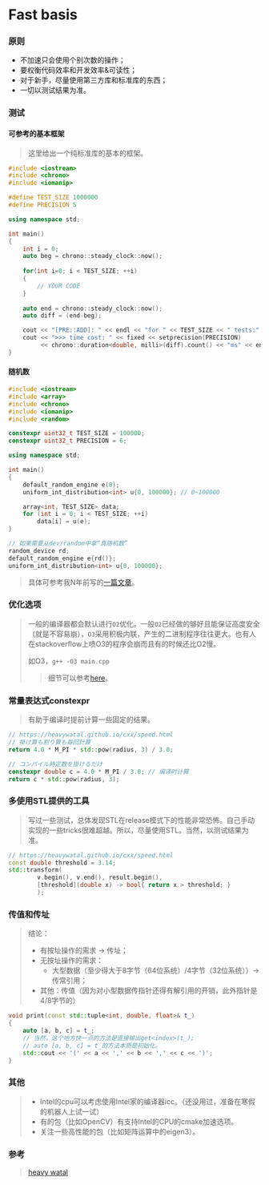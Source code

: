 # Fast basis

### 原则

- 不加速只会使用个别次数的操作；
- 要权衡代码效率和开发效率&可读性；
- 对于新手，尽量使用第三方库和标准库的东西；
- 一切以测试结果为准。

### 测试

#### 可参考的基本框架

> 这里给出一个纯标准库的基本的框架。

```c++
#include <iostream>
#include <chrono>
#include <iomanip>

#define TEST_SIZE 1000000
#define PRECISION 5

using namespace std;

int main()
{
    int i = 0;
    auto beg = chrono::steady_clock::now();
    
    for(int i=0; i < TEST_SIZE; ++i)
    {
        // YOUR CODE
    }
    
    auto end = chrono::steady_clock::now();
    auto diff = (end-beg);

    cout << "[PRE::ADD]: " << endl << "for " << TEST_SIZE << " tests:" << endl;
    cout << ">>> time cost: " << fixed << setprecision(PRECISION)
         << chrono::duration<double, milli>(diff).count() << "ms" << endl << endl;
}
```

#### 随机数

```c++
#include <iostream>
#include <array>
#include <chrono>
#include <iomanip>
#include <random>

constexpr uint32_t TEST_SIZE = 100000;
constexpr uint32_t PRECISION = 6;

using namespace std;

int main()
{
    default_random_engine e(0);
    uniform_int_distribution<int> u{0, 100000}; // 0~100000

    array<int, TEST_SIZE> data;
    for (int i = 0; i < TEST_SIZE; ++i)
        data[i] = u(e);
}
```

```c++
// 如果需要从dev/random中拿“真随机数”
random_device rd;
default_random_engine e{rd()};
uniform_int_distribution<int> u{0, 100000};
```

> 具体可参考我N年前写的[一篇文章](https://ganler.github.io/2018/07/18/c-%E7%9A%84%E9%9A%8F%E6%9C%BA%E6%95%B0%EF%BC%9A%E4%BD%A0%E8%BF%98%E5%9C%A8%E7%94%A8srand%E5%90%97/)。

### 优化选项

> 一般的编译器都会默认进行`O2`优化。一般`O2`已经做的够好且能保证高度安全（就是不容易崩），`O3`采用积极内联，产生的二进制程序往往更大。也有人在stackoverflow上喷O3的程序会崩而且有的时候还比O2慢。
>
> 如O3，`g++ -O3 main.cpp`
>
> > 细节可以参考[here](https://gcc.gnu.org/onlinedocs/gcc/Optimize-Options.html)。

### 常量表达式constexpr

> 有助于编译时提前计算一些固定的结果。

```c++
// https://heavywatal.github.io/cxx/speed.html
// 掛け算も割り算も毎回計算
return 4.0 * M_PI * std::pow(radius, 3) / 3.0;

// コンパイル時定数を掛けるだけ
constexpr double c = 4.0 * M_PI / 3.0; // 编译时计算
return c * std::pow(radius, 3);
```

### 多使用STL提供的工具

> 写过一些测试，总体发现STL在release模式下的性能非常恐怖。自己手动实现的一些tricks很难超越。所以，尽量使用STL。当然，以测试结果为准。

```c++
// https://heavywatal.github.io/cxx/speed.html
const double threshold = 3.14;
std::transform(
        v.begin(), v.end(), result.begin(), 
        [threshold](double x) -> bool{ return x > threshold; }
        );
```

### 传值和传址

> 结论：
>
> - 有按址操作的需求 -> 传址；
> - 无按址操作的需求：
>   - 大型数据（至少得大于8字节（64位系统）/4字节（32位系统））-> 传常引用；
> - 其他：传值（因为对小型数据传指针还得有解引用的开销，此外指针是4/8字节的）

```c++
void print(const std::tuple<int, double, float>& t_)
{
    auto [a, b, c] = t_;
    // 当然，这个地方快一点的方法是直接输出get<index>(t_);
    // auto [a, b, c] = t_的方法本质是初始化。
    std::cout << '(' << a << ',' << b << ',' << c << ')';
}
```

### 其他

> - Intel的cpu可以考虑使用Intel家的编译器icc。（还没用过，准备在寒假的机器人上试一试）
> - 有的包（比如OpenCV）有支持Intel的CPU的cmake加速选项。
> - 关注一些高性能的包（比如矩阵运算中的eigen3）。

### 参考

> [heavy watal](https://heavywatal.github.io/cxx/speed.html)